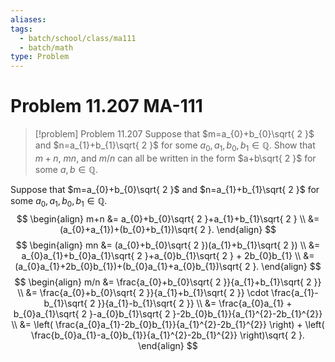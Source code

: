 ```yaml
---
aliases: 
tags:
  - batch/school/class/ma111
  - batch/math
type: Problem
---
```

# Problem 11.207 MA-111

> [!problem] Problem 11.207
> Suppose that $m=a_{0}+b_{0}\sqrt{ 2 }$ and $n=a_{1}+b_{1}\sqrt{ 2 }$ for some $a_{0},a_{1},b_{0},b_{1} \in \mathbb{Q}$. Show that $m+n$, $mn$, and $m/n$ can all be written in the form $a+b\sqrt{ 2 }$ for some $a,b \in \mathbb{Q}$.

Suppose that $m=a_{0}+b_{0}\sqrt{ 2 }$ and $n=a_{1}+b_{1}\sqrt{ 2 }$ for some $a_{0},a_{1},b_{0},b_{1} \in \mathbb{Q}$.
$$
\begin{align}
m+n &= a_{0}+b_{0}\sqrt{ 2 }+a_{1}+b_{1}\sqrt{ 2 } \\
&= (a_{0}+a_{1})+(b_{0}+b_{1})\sqrt{ 2 }.
\end{align}
$$
$$
\begin{align}
mn &= (a_{0}+b_{0}\sqrt{ 2 })(a_{1}+b_{1}\sqrt{ 2 }) \\
&= a_{0}a_{1}+b_{0}a_{1}\sqrt{ 2 }+a_{0}b_{1}\sqrt{ 2 } + 2b_{0}b_{1} \\
&= (a_{0}a_{1}+2b_{0}b_{1})+(b_{0}a_{1}+a_{0}b_{1})\sqrt{ 2 }.
\end{align}
$$
$$
\begin{align}
m/n &= \frac{a_{0}+b_{0}\sqrt{ 2 }}{a_{1}+b_{1}\sqrt{ 2 }} \\
&= \frac{a_{0}+b_{0}\sqrt{ 2 }}{a_{1}+b_{1}\sqrt{ 2 }}  \cdot \frac{a_{1}-b_{1}\sqrt{ 2 }}{a_{1}-b_{1}\sqrt{ 2 }} \\
&= \frac{a_{0}a_{1} + b_{0}a_{1}\sqrt{ 2 }-a_{0}b_{1}\sqrt{ 2 }-2b_{0}b_{1}}{a_{1}^{2}-2b_{1}^{2}} \\
&= \left( \frac{a_{0}a_{1}-2b_{0}b_{1}}{a_{1}^{2}-2b_{1}^{2}} \right) + \left( \frac{b_{0}a_{1}-a_{0}b_{1}}{a_{1}^{2}-2b_{1}^{2}} \right)\sqrt{ 2 }.
\end{align}
$$
